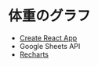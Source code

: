 # 体重のグラフ

- [Create React App](https://github.com/facebook/create-react-app)
- Google Sheets API
- [Recharts](https://github.com/recharts/recharts)
